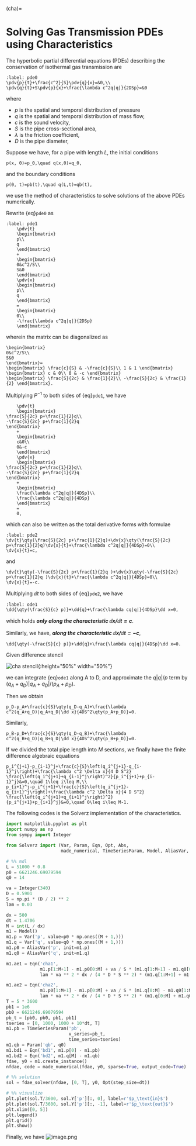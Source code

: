 (cha)=

# Solving Gas Transmission PDEs using Characteristics

The hyperbolic partial differential equations (PDEs) describing the conservation of isothermal gas transmission are
```{math}
:label: pde0
\pdv{p}{t}+\frac{c^2}{S}\pdv{q}{x}=&0,\\
\pdv{q}{t}+S\pdv{p}{x}+\frac{\lambda c^2q|q|}{2DSp}=&0
```
where 
- $p$ is the spatial and temporal distribution of pressure
- $q$ is the spatial and temporal distribution of mass flow, 
- $c$ is the sound velocity, 
- $S$ is the pipe cross-sectional area, 
- $\lambda$ is the friction coefficient,
- $D$ is the pipe diameter,

Suppose we have, for a pipe with length $L$, the initial conditions

```{math}
p(x, 0)=p_0,\quad q(x,0)=q_0,
```

and the boundary conditions

```{math}
p(0, t)=pb(t),\quad q(L,t)=qb(t),
```

we use the method of characteristics to solve solutions of the above PDEs numerically.

Rewrite {eq}`pde0` as

```{math}
:label: pde1
    \pdv{t}
    \begin{bmatrix}
    p\\
    q
    \end{bmatrix}
    +
    \begin{bmatrix}
    0&c^2/S\\
    S&0
    \end{bmatrix}
    \pdv{x}
    \begin{bmatrix}
    p\\
    q
    \end{bmatrix}
    =
    \begin{bmatrix}
    0\\
    -\frac{\lambda c^2q|q|}{2DSp}
    \end{bmatrix}
```
wherein the matrix can be diagonalized as

```{math}
\begin{bmatrix}
0&c^2/S\\
S&0
\end{bmatrix}=
\begin{bmatrix} \frac{c}{S} & -\frac{c}{S}\\ 1 & 1 \end{bmatrix}
\begin{bmatrix} c & 0\\ 0 & -c \end{bmatrix}
\begin{bmatrix} \frac{S}{2c} & \frac{1}{2}\\ -\frac{S}{2c} & \frac{1}{2} \end{bmatrix}.
```

Multiplying $P^{-1}$ to both sides of {eq}`pde1`, we have
```{math}
    \pdv{t}
    \begin{bmatrix}
\frac{S}{2c} p+\frac{1}{2}q\\
-\frac{S}{2c} p+\frac{1}{2}q 
\end{bmatrix}
    +
    \begin{bmatrix}
    c&0\\
    0&-c
    \end{bmatrix}
    \pdv{x}
    \begin{bmatrix}
\frac{S}{2c} p+\frac{1}{2}q\\
-\frac{S}{2c} p+\frac{1}{2}q 
\end{bmatrix}
    +
    \begin{bmatrix}
    \frac{\lambda c^2q|q|}{4DSp}\\
    \frac{\lambda c^2q|q|}{4DSp}
    \end{bmatrix}
    =
    0,
```
which can also be written as the total derivative forms with formulae

```{math}
:label: pde2
\dv{t}\qty(\frac{S}{2c} p+\frac{1}{2}q)+\dv{x}\qty(\frac{S}{2c} p+\frac{1}{2}q)\dv{x}{t}+\frac{\lambda c^2q|q|}{4DSp}=0\\
\dv{x}{t}=c,
```

and

```{math}
\dv{t}\qty(-\frac{S}{2c} p+\frac{1}{2}q )+\dv{x}\qty(-\frac{S}{2c} p+\frac{1}{2}q )\dv{x}{t}+\frac{\lambda c^2q|q|}{4DSp}=0\\
\dv{x}{t}=-c.
```

Multiplying $\dd t$ to both sides of {eq}`pde2`, we have

```{math}
:label: ode1
\dd{\qty(\frac{S}{c} p)}+\dd{q}+\frac{\lambda cq|q|}{4DSp}\dd x=0,
```

which holds ***only along the characteristic $\dd x/\dd t=c$***.

Similarly, we have, ***along the characteristic $\dd x/\dd t=-c$***,

```{math}
\dd{\qty(-\frac{S}{c} p)}+\dd{q}+\frac{\lambda cq|q|}{4DSp}\dd x=0.
```

Given difference stencil 

![cha stencil](fig/cha_stencil.png){:height="50%" width="50%"}

we can integrate {eq}`ode1` along A to D, and approximate the $q|q|/p$ term by $(q_A+q_D)|q_A+q_D|/(p_A+p_D)$.

Then we obtain 

```{math}
p_D-p_A+\frac{c}{S}\qty(q_D-q_A)+\frac{\lambda c^2(q_A+q_D)|q_A+q_D|\dd x}{4DS^2\qty(p_A+p_D)}=0.
```

Similarly,
```{math}
p_B-p_D+\frac{c}{S}\qty(q_D-q_B)+\frac{\lambda c^2(q_B+q_D)|q_B+q_D|\dd x}{4DS^2\qty(p_B+p_D)}=0.
```


If we divided the total pipe length into $M$ sections, we finally have the finite difference algebraic equations

```{math}
p_i^{j+1}-p_{i-1}^j+\frac{c}{S}\left(q_i^{j+1}-q_{i-1}^j\right)+\frac{\lambda c^2 \Delta x}{4 D S^2} \frac{\left(q_i^{j+1}+q_{i-1}^j\right)^2}{p_i^{j+1}+p_{i-1}^j}&=0,\quad 1\leq i\leq M,\\
p_{i+1}^j-p_i^{j+1}+\frac{c}{S}\left(q_i^{j+1}-q_{i+1}^j\right)+\frac{\lambda c^2 \Delta x}{4 D S^2} \frac{\left(q_i^{j+1}+q_{i+1}^j\right)^2}{p_i^{j+1}+p_{i+1}^j}&=0,\quad 0\leq i\leq M-1.
```

The following codes is the Solverz implementation of the characteristics.
```python
import matplotlib.pyplot as plt
import numpy as np
from sympy import Integer

from Solverz import (Var, Param, Eqn, Opt, Abs,
                     made_numerical, TimeSeriesParam, Model, AliasVar, fdae_solver)

# %% mdl
L = 51000 * 0.8
p0 = 6621246.69079594
q0 = 14

va = Integer(340)
D = 0.5901
S = np.pi * (D / 2) ** 2
lam = 0.03

dx = 500
dt = 1.4706
M = int(L / dx)
m1 = Model()
m1.p = Var('p', value=p0 * np.ones((M + 1,)))
m1.q = Var('q', value=q0 * np.ones((M + 1,)))
m1.p0 = AliasVar('p', init=m1.p)
m1.q0 = AliasVar('q', init=m1.q)

m1.ae1 = Eqn('cha1',
             m1.p[1:M+1] - m1.p0[0:M] + va / S * (m1.q[1:M+1] - m1.q0[0:M]) + 
             lam * va ** 2 * dx / (4 * D * S ** 2) * (m1.q[1:M+1] + m1.q0[0:M]) * Abs(m1.q[1:M+1] + m1.q0[0:M]) / (m1.p[1:M+1] + m1.p0[0:M]))

m1.ae2 = Eqn('cha2',
             m1.p0[1:M+1] - m1.p[0:M] + va / S * (m1.q[0:M] - m1.q0[1:M+1]) + 
             lam * va ** 2 * dx / (4 * D * S ** 2) * (m1.q[0:M] + m1.q0[1:M+1]) * Abs(m1.q[0:M] + m1.q0[1:M+1]) / (m1.p[0:M] + m1.p0[1:M+1]))
T = 5 * 3600
pb1 = 1e6
pb0 = 6621246.69079594
pb_t = [pb0, pb0, pb1, pb1]
tseries = [0, 1000, 1000 + 10*dt, T]
m1.pb = TimeSeriesParam('pb',
                        v_series=pb_t,
                        time_series=tseries)
m1.qb = Param('qb', q0)
m1.bd1 = Eqn('bd1', m1.p[0] - m1.pb)
m1.bd2 = Eqn('bd2', m1.q[M] - m1.qb)
fdae, y0 = m1.create_instance()
nfdae, code = made_numerical(fdae, y0, sparse=True, output_code=True)

# %% solution
sol = fdae_solver(nfdae, [0, T], y0, Opt(step_size=dt))

# %% visualize
plt.plot(sol.T/3600, sol.Y['p'][:, 0], label=r'$p_\text{in}$')
plt.plot(sol.T/3600, sol.Y['p'][:, -1], label=r'$p_\text{out}$')
plt.xlim([0, 5])
plt.legend()
plt.grid()
plt.show()

```
Finally, we have
![image.png](fig/pressure.png)
